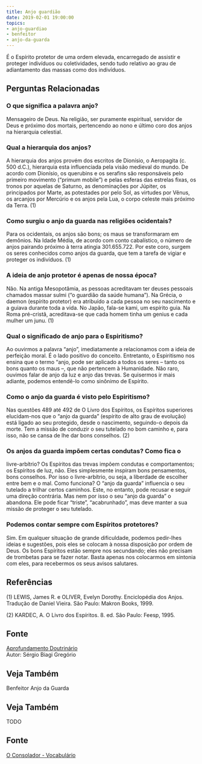```yaml
---
title: Anjo guardião
date: 2019-02-01 19:00:00
topics:
- anjo-guardiao
- benfeitor
- anjo-da-guarda
---
```


É o Espírito protetor de uma ordem elevada, encarregado de assistir e proteger
indivíduos ou coletividades, sendo tudo relativo ao grau de adiantamento das
massas como dos indivíduos. 

## Perguntas Relacionadas

### O que significa a palavra anjo?
Mensageiro de Deus. Na religião, ser puramente espiritual, servidor de
Deus e próximo dos mortais, pertencendo ao nono e último coro dos anjos
na hierarquia celestial.

### Qual a hierarquia dos anjos?
A hierarquia dos anjos provém dos escritos de Dionísio, o Aeropagita (c.
500 d.C.), hierarquia esta influenciada pela visão medieval do mundo. De
acordo com Dionísio, os querubins e os serafins são responsáveis pelo
primeiro movimento (“primum mobile”) e pelas esferas das estrelas
fixas, os tronos por aquelas de Saturno, as denominações por
Júpiter, os principados por Marte, as potestades por pelo
Sol, as virtudes por Vênus, os arcanjos por Mercúrio e os
anjos pela Lua, o corpo celeste mais próximo da Terra. (1)

### Como surgiu o anjo da guarda nas religiões ocidentais?
Para os ocidentais, os anjos são bons; os maus se transformaram em
demônios. Na Idade Média, de acordo com conto cabalístico, o número de
anjos pairando próximo à terra atingia 301.655.722. Por este coro,
surgem os seres conhecidos como anjos da guarda, que tem a tarefa de
vigiar e proteger os indivíduos. (1)

### A ideia de anjo protetor é apenas de nossa época?
Não. Na antiga Mesopotâmia, as pessoas acreditavam ter deuses
pessoais chamados massar sulmi (“o guardião da saúde humana”). Na
Grécia, o daemon (espírito protetor) era atribuído a cada pessoa no
seu nascimento e a guiava durante toda a vida. No Japão, fala-se kami,
um espírito guia. Na Roma pré-cristã, acreditava-se que cada homem tinha
um genius e cada mulher um junu. (1)

### Qual o significado de anjo para o Espiritismo?
Ao ouvirmos a palavra “anjo”, imediatamente a relacionamos com a ideia
de perfeição moral. É o lado positivo do conceito. Entretanto, o
Espiritismo nos ensina que o termo “anjo, pode ser aplicado a todos os
seres – tanto os bons quanto os maus –, que não pertencem à Humanidade.
Não raro, ouvimos falar de anjo da luz e anjo das trevas. Se quisermos
ir mais adiante, podemos entendê-lo como sinônimo de Espírito.

### Como o anjo da guarda é visto pelo Espiritismo?
Nas questões 489 até 492 de O Livro dos Espíritos, os Espíritos
superiores elucidam-nos que o “anjo da guarda” (espírito de alto grau de
evolução) está ligado ao seu protegido, desde o nascimento, seguindo-o
depois da morte. Tem a missão de conduzir o seu tutelado no bom caminho
e, para isso, não se cansa de lhe dar bons conselhos. (2)

### Os anjos da guarda impõem certas condutas? Como fica o
livre-arbítrio?
Os Espíritos das trevas impõem condutas e comportamentos; os Espíritos
de luz, não. Eles simplesmente inspiram bons pensamentos, bons
conselhos. Por isso o livre-arbítrio, ou seja, a liberdade de escolher
entre bem e o mal. Como funciona? O “anjo da guarda” influencia o seu
tutelado a trilhar certos caminhos. Este, no entanto, pode recusar e
seguir uma direção contrária. Mas nem por isso o seu “anjo da guarda” o
abandona. Ele pode ficar “triste”, “acabrunhado”, mas deve manter a sua
missão de proteger o seu tutelado.

### Podemos contar sempre com Espíritos protetores?
Sim. Em qualquer situação de grande dificuldade, podemos pedir-lhes
ideias e sugestões, pois eles se colocam à nossa disposição por ordem de
Deus. Os bons Espíritos estão sempre nos secundando; eles não precisam
de trombetas para se fazer notar. Basta apenas nos colocarmos em
sintonia com eles, para recebermos os seus avisos salutares.


## Referências

(1) LEWIS, James R. e OLIVER, Evelyn Dorothy. Enciclopédia dos Anjos.
Tradução de Daniel Vieira. São Paulo: Makron Books, 1999.

(2) KARDEC, A. O Livro dos Espíritos. 8. ed. São Paulo: Feesp, 1995.

## Fonte
[Aprofundamento Doutrinário](https://sites.google.com/view/aprofundamentodoutrinario/anjos-da-guarda)  
Autor: Sérgio Biagi Gregório
## Veja Também
Benfeitor
Anjo da Guarda

## Veja Também
TODO

## Fonte
[O Consolador - Vocabulário](http://www.oconsolador.com.br/linkfixo/vocabulario/principal.html)
